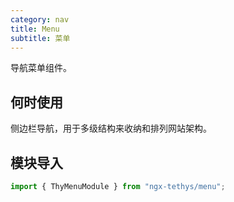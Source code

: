 ```yaml
---
category: nav
title: Menu
subtitle: 菜单
---
```


<alert>导航菜单组件。</alert>


## 何时使用
侧边栏导航，用于多级结构来收纳和排列网站架构。

## 模块导入
```ts
import { ThyMenuModule } from "ngx-tethys/menu";
```

<examples />
